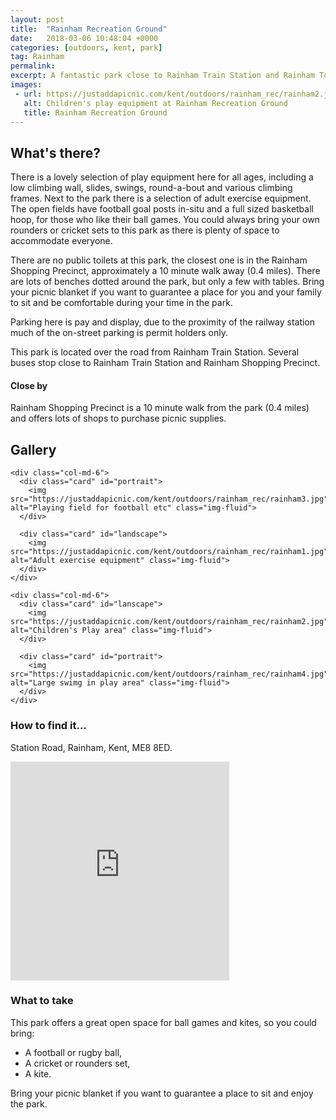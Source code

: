```yaml
---
layout: post
title:  "Rainham Recreation Ground"
date:   2018-03-06 10:48:04 +0000
categories: [outdoors, kent, park]
tag: Rainham
permalink: 
excerpt: A fantastic park close to Rainham Train Station and Rainham Town Centre.  It offers wide open space for ball games and a basketball hoop, there is an enclosed children's play area and a collection of exercise equipment aimed at adults.
images:
 - url: https://justaddapicnic.com/kent/outdoors/rainham_rec/rainham2.jpg
   alt: Children's play equipment at Rainham Recreation Ground
   title: Rainham Recreation Ground
---
```


## What's there?
There is a lovely selection of play equipment here for all ages, including a low climbing wall, slides, swings, round-a-bout and various climbing frames.  Next to the park there is a selection of adult exercise equipment.  The open fields have football goal posts in-situ and a full sized basketball hoop, for those who like their ball games. You could always bring your own rounders or cricket sets to this park as there is plenty of space to accommodate everyone.

There are no public toilets at this park, the closest one is in the Rainham Shopping Precinct, approximately a 10 minute walk away (0.4 miles). There are lots of benches dotted around the park, but only a few with tables. Bring your picnic blanket if you want to guarantee a place for you and your family to sit and be comfortable during your time in the park.

Parking here is pay and display, due to the proximity of the railway station much of the on-street parking is permit holders only.

This park is located over the road from Rainham Train Station.  Several buses stop close to Rainham Train Station and Rainham Shopping Precinct.

#### Close by
Rainham Shopping Precinct is a 10 minute walk from the park (0.4 miles) and offers lots of shops to purchase picnic supplies.

## Gallery

<div class="container">

  <div class="row">

    <div class="col-md-6">
      <div class="card" id="portrait">
        <img src="https://justaddapicnic.com/kent/outdoors/rainham_rec/rainham3.jpg" alt="Playing field for football etc" class="img-fluid">
      </div>

      <div class="card" id="landscape">
        <img src="https://justaddapicnic.com/kent/outdoors/rainham_rec/rainham1.jpg" alt="Adult exercise equipment" class="img-fluid">
      </div>  
    </div>

    <div class="col-md-6">
      <div class="card" id="lanscape">
        <img src="https://justaddapicnic.com/kent/outdoors/rainham_rec/rainham2.jpg" alt="Children's Play area" class="img-fluid">
      </div>

      <div class="card" id="portrait">
        <img src="https://justaddapicnic.com/kent/outdoors/rainham_rec/rainham4.jpg" alt="Large swimg in play area" class="img-fluid">
      </div>
    </div>

  </div>      
</div>


### How to find it...
Station Road, Rainham, Kent, ME8 8ED.

<iframe src="https://www.google.com/maps/embed?pb=!1m18!1m12!1m3!1d1245.519698601705!2d0.6143559761143759!3d51.365572419513306!2m3!1f0!2f0!3f0!3m2!1i1024!2i768!4f13.1!3m3!1m2!1s0x47d8d321eee02c5f%3A0xc195943104f40884!2sRainham+Rec%2C+Rainham%2C+Gillingham!5e0!3m2!1sen!2suk!4v1520334315450" width="350" height="350" frameborder="0" style="border:0" allowfullscreen></iframe>

### What to take

This park offers a great open space for ball games and kites, so you could bring:
* A football or rugby ball,
* A cricket or rounders set, 
* A kite.

Bring your picnic blanket if you want to guarantee a place to sit and enjoy the park.
